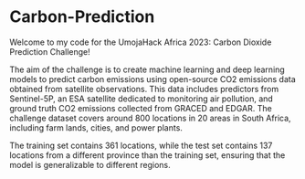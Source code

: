 # Carbon-Prediction

Welcome to my code for the UmojaHack Africa 2023: Carbon Dioxide Prediction Challenge!

The aim of the challenge is to create machine learning and deep learning models to predict carbon emissions using open-source CO2 emissions data obtained from satellite observations. This data includes predictors from Sentinel-5P, an ESA satellite dedicated to monitoring air pollution, and ground truth CO2 emissions collected from GRACED and EDGAR. The challenge dataset covers around 800 locations in 20 areas in South Africa, including farm lands, cities, and power plants.

The training set contains 361 locations, while the test set contains 137 locations from a different province than the training set, ensuring that the model is generalizable to different regions.
